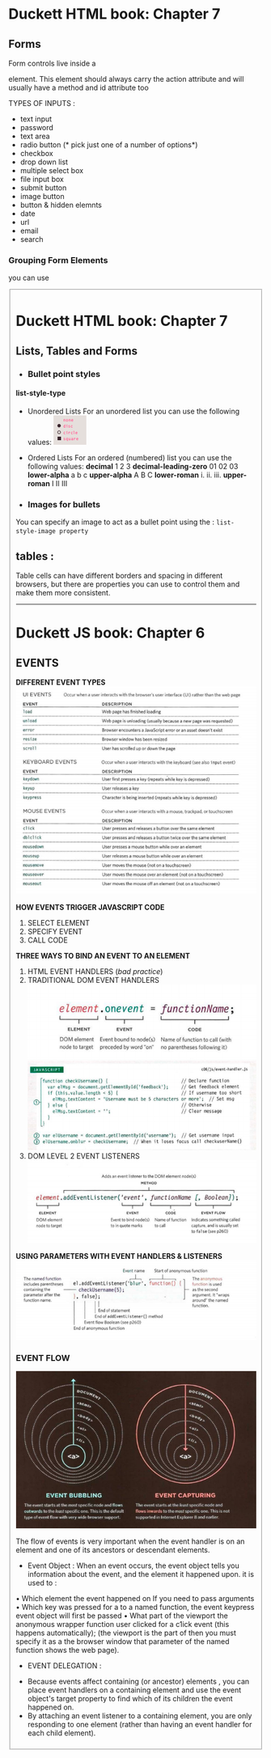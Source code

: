 
# Duckett HTML book: Chapter 7 
## Forms 
Form controls live inside a <form> element. This element should always carry the action attribute and will usually have a method and id attribute too

TYPES OF INPUTS : 
* text input
* password 
* text area
* radio button (* pick just one of a number of options*)
* checkbox
* drop down list 
* multiple select box 
* file input box
* submit button
* image button 
* button & hidden elemnts 
* date
* url
* email
* search 


### Grouping Form Elements 
you can use <fieldset>
 

# Duckett HTML book: Chapter 7 
## Lists, Tables and Forms

* ### Bullet point styles 
#### list-style-type

- Unordered Lists
For an unordered list you can use the following values:
![](/images/r9-7.png) 

- Ordered Lists
For an ordered (numbered) list you can use the following values:
**decimal**
1 2 3
**decimal-leading-zero**
01 02 03
**lower-alpha**
a b c
**upper-alpha**
A B C
**lower-roman**
i. ii. iii.
**upper-roman**
I II III

* ### Images for bullets 
You can specify an image to act as a bullet point using the  : `list-style-image property`


## tables : 
Table cells can have different borders and spacing in different browsers, but there are properties you can use to control them and make them more consistent. 









**********************************************
# Duckett JS book: Chapter 6 
## EVENTS

**DIFFERENT EVENT TYPES**
![](/images/r9-1.png)

**HOW EVENTS TRIGGER JAVASCRIPT CODE**
1. SELECT ELEMENT 
2. SPECIFY EVENT
3. CALL CODE 

**THREE WAYS TO BIND AN EVENT TO AN ELEMENT**
1. HTML EVENT HANDLERS (*bad practice*)
2. TRADITIONAL DOM EVENT HANDLERS 
![](/images/r9-2.png)
![](/images/r9-3.png)
3. DOM LEVEL 2 EVENT LISTENERS
![](/images/r9-4.png)

**USING PARAMETERS WITH EVENT HANDLERS & LISTENERS**
![](/images/r9-5.png)

### **EVENT FLOW** 
![](/images/r9-6.png)

The flow of events is very important when the event handler is on an element and one of its ancestors or descendant elements.

* Event Object : When an event occurs, the event object tells you information about the event, and the element it happened upon. it is used to : 

• Which element the event happened on If you need to pass arguments
• Which key was pressed for a to a named function, the event keypress event object will first be passed 
• What part of the viewport the anonymous wrapper function user clicked for a c1ick event (this happens automatically); (the viewport is the part of then you must specify it as a the browser window that parameter of the named function shows the web page).


* EVENT DELEGATION : 
- Because events affect containing (or ancestor) elements , you can place event handlers on a containing element and use the event object's target property to find which of its children the event happened on.
- By attaching an event listener to a containing element, you are only responding to one element (rather than having an event handler for each child element).

